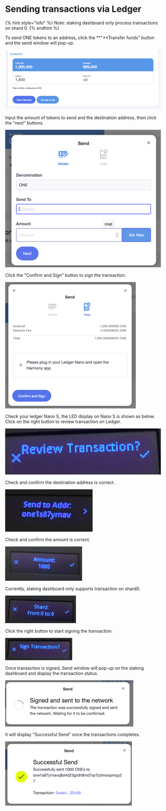 # Sending transactions via Ledger

{% hint style="info" %}
Note: staking dashboard only process transactions on shard 0.
{% endhint %}

To send ONE tokens to an address, click the **"**Transfer funds" button and the send window will pop-up.

![](../../../.gitbook/assets/image%20%28142%29.png)

Input the amount of tokens to send and the destination address, then click the "next" buttons.

![](../../../.gitbook/assets/image%20%28133%29.png)

Click the "Confirm and Sign" button to sign the transaction.

![](../../../.gitbook/assets/image%20%2838%29.png)

Check your ledger Nano S, the LED display on Nano S is shown as below.  Click on the right button to review transaction on Ledger.

![](../../../.gitbook/assets/image%20%2828%29.png)

Check and confirm the destination address is correct.

![](../../../.gitbook/assets/image%20%28135%29.png)

Check and confirm the amount is correct.

![](../../../.gitbook/assets/image%20%28147%29.png)

Currently, staking dashboard only supports transaction on shard0.

![](../../../.gitbook/assets/image%20%2841%29.png)

Click the right button to start signing the transaction:

![](../../../.gitbook/assets/image%20%2886%29.png)

Once transaction is signed, Send window will pop-up on the staking dashboard and display the transaction status.

![](../../../.gitbook/assets/image%20%2897%29.png)

 It will display "Successful Send" once the transactions completes.

![](../../../.gitbook/assets/image%20%28164%29.png)

